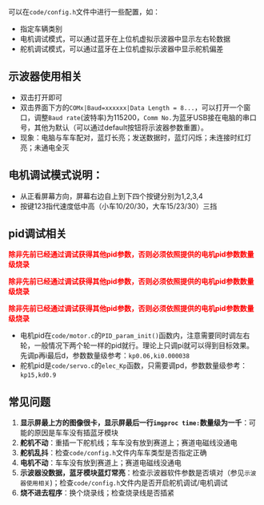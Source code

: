 可以在`code/config.h`文件中进行一些配置，如：
- 指定车辆类别
- 电机调试模式，可以通过蓝牙在上位机虚拟示波器中显示左右轮数据
- 舵机调试模式，可以通过蓝牙在上位机虚拟示波器中显示舵机偏差

## 示波器使用相关

- 双击打开即可
- 双击界面下方的`COMx|Baud=xxxxxx|Data Length = 8...`，可以打开一个窗口，调整`Baud rate`(波特率)为115200，`Comm No.`为蓝牙USB接在电脑的串口号，其他为默认（可以通过default按钮将示波器参数重置）。
- 现象：电脑与车车配对，蓝灯长亮；发送数据时，蓝灯闪烁；未连接时红灯亮；未通电全灭

## 电机调试模式说明：

- 从正看屏幕方向，屏幕右边自上到下四个按键分别为1,2,3,4
- 按键123指代速度低中高（小车10/20/30，大车15/23/30）三挡

## pid调试相关

**<font color="#FF0000">除非先前已经通过调试获得其他pid参数，否则必须依照提供的电机pid参数数量级烧录</font>**

**<font color="#FF0000">除非先前已经通过调试获得其他pid参数，否则必须依照提供的电机pid参数数量级烧录</font>**

**<font color="#FF0000">除非先前已经通过调试获得其他pid参数，否则必须依照提供的电机pid参数数量级烧录</font>**

- 电机pid在`code/motor.c`的`PID_param_init()`函数内，注意需要同时调左右轮，一般情况下两个轮一样的pid就行。理论上只调pi就可以得到目标效果。先调p再i最后d，参数数量级参考：`kp0.06,ki0.000038`
- 舵机pid是`code/servo.c`的`elec_Kp`函数，只需要调pd，参数数量级参考：`kp15,kd0.9`

## 常见问题

1. **显示屏最上方的图像很卡，显示屏最后一行`imgproc time:`数量级为一千**：可能的原因是车车没有插蓝牙模块
2. **舵机不动**：重插一下舵机线；车车没有放到赛道上；赛道电磁线没通电
3. **舵机乱抖**：检查`code/config.h`文件内车车类型是否指定正确
4. **电机不动**：车车没有放到赛道上；赛道电磁线没通电
5. **示波器没数据，蓝牙模块蓝灯常亮**：检查示波器软件参数是否填对（参见`示波器使用相关`)；检查`code/config.h`文件内是否开启舵机调试/电机调试
6. **烧不进去程序**：换个烧录线；检查烧录线是否插紧
